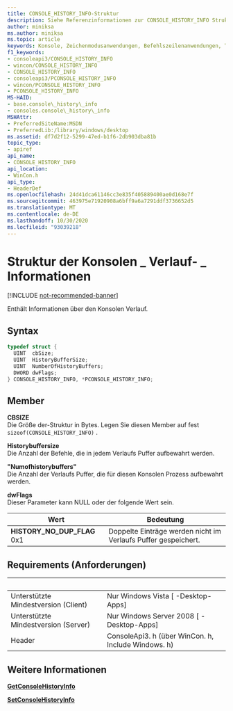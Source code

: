 ```yaml
---
title: CONSOLE_HISTORY_INFO-Struktur
description: Siehe Referenzinformationen zur CONSOLE_HISTORY_INFO Struktur, die Informationen über den Konsolen Verlauf enthält.
author: miniksa
ms.author: miniksa
ms.topic: article
keywords: Konsole, Zeichenmodusanwendungen, Befehlszeilenanwendungen, Terminalanwendungen, Konsolen-API
f1_keywords:
- consoleapi3/CONSOLE_HISTORY_INFO
- wincon/CONSOLE_HISTORY_INFO
- CONSOLE_HISTORY_INFO
- consoleapi3/PCONSOLE_HISTORY_INFO
- wincon/PCONSOLE_HISTORY_INFO
- PCONSOLE_HISTORY_INFO
MS-HAID:
- base.console\_history\_info
- consoles.console\_history\_info
MSHAttr:
- PreferredSiteName:MSDN
- PreferredLib:/library/windows/desktop
ms.assetid: df7d2f12-5299-47ed-b1f6-2db903dba81b
topic_type:
- apiref
api_name:
- CONSOLE_HISTORY_INFO
api_location:
- WinCon.h
api_type:
- HeaderDef
ms.openlocfilehash: 24d41dca61146cc3e835f405889400ae0d168e7f
ms.sourcegitcommit: 463975e71920908a6bff9a6a7291ddf3736652d5
ms.translationtype: MT
ms.contentlocale: de-DE
ms.lasthandoff: 10/30/2020
ms.locfileid: "93039218"
---
```

# <a name="console_history_info-structure"></a>Struktur der Konsolen \_ Verlauf- \_ Informationen

[!INCLUDE [not-recommended-banner](./includes/not-recommended-banner.md)]

Enthält Informationen über den Konsolen Verlauf.

## <a name="syntax"></a>Syntax

```C
typedef struct {
  UINT  cbSize;
  UINT  HistoryBufferSize;
  UINT  NumberOfHistoryBuffers;
  DWORD dwFlags;
} CONSOLE_HISTORY_INFO, *PCONSOLE_HISTORY_INFO;
```

## <a name="members"></a>Member

**CBSIZE**  
Die Größe der-Struktur in Bytes. Legen Sie diesen Member auf fest `sizeof(CONSOLE_HISTORY_INFO)` .

**Historybuffersize**  
Die Anzahl der Befehle, die in jedem Verlaufs Puffer aufbewahrt werden.

**"Numofhistorybuffers"**  
Die Anzahl der Verlaufs Puffer, die für diesen Konsolen Prozess aufbewahrt werden.

**dwFlags**  
Dieser Parameter kann NULL oder der folgende Wert sein.

| Wert | Bedeutung |
|-|-|
| **HISTORY_NO_DUP_FLAG** 0x1 | Doppelte Einträge werden nicht im Verlaufs Puffer gespeichert.

## <a name="requirements"></a>Requirements (Anforderungen)

| &nbsp; | &nbsp; |
|-|-|
| Unterstützte Mindestversion (Client) | Nur Windows Vista \[ -Desktop-Apps\] |
| Unterstützte Mindestversion (Server) | Nur Windows Server 2008 \[ -Desktop-Apps\] |
| Header | ConsoleApi3. h (über WinCon. h, Include Windows. h) |

## <a name="see-also"></a>Weitere Informationen

[**GetConsoleHistoryInfo**](getconsolehistoryinfo.md)

[**SetConsoleHistoryInfo**](setconsolehistoryinfo.md)
